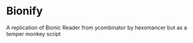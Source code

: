 # Bionify
A replication of Bionic Reader from ycombinator by hexomancer but as a temper monkey script
